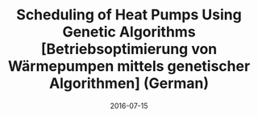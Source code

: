 ---
title: Scheduling of Heat Pumps Using Genetic Algorithms [Betriebsoptimierung von Wärmepumpen mittels genetischer Algorithmen] (German)
date: 2016-07-15
summary: Thesis Presentation, Department of Economics, Karlsruhe Institute of Technology
authors: ["admin"]

links:
  - icon_pack: fas
    icon: keynote
    name: presentation
    url: 'https://www.neumann.fyi/files/schedulingheatpumps.pdf'
  - icon_pack: ai
    icon: researchgate
    name: ResearchGate
    url: 'https://doi.org/10.13140/RG.2.2.20058.85440'
---